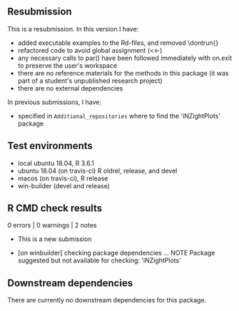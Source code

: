 ## Resubmission
This is a resubmission. In this version I have:
* added executable examples to the Rd-files, and removed \dontrun{}
* refactored code to avoid global assignment (<<-)
* any necessary calls to par() have been followed immediately with on.exit
  to preserve the user's workspace
* there are no reference materials for the methods in this package
  (it was part of a student's unpublished research project)
* there are no external dependencies

In previous submissions, I have:
* specified in `Additional_repositories` where to find the 'iNZightPlots' package

## Test environments
* local ubuntu 18.04, R 3.6.1
* ubuntu 18.04 (on travis-ci) R oldrel, release, and devel
* macos (on travis-ci), R release
* win-builder (devel and release)

## R CMD check results

0 errors | 0 warnings | 2 notes

* This is a new submission

* [on winbuilder] checking package dependencies ... NOTE
  Package suggested but not available for checking: 'iNZightPlots'

## Downstream dependencies

There are currently no downstream dependencies for this package.
